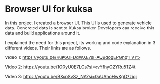 # Browser UI for kuksa

In this project I created a browser UI. This UI is used to generate vehicle data. Generated data is sent to Kuksa broker. Developers can receive this data and build applications around it.

I explained the need for this project, its working and code explanation in 3 different videos. Their links are as follows.

Video 1: https://youtu.be/KuK6OFDdWXE?si=AQ9dogEPGhqfTVY5

Video 2: https://youtu.be/1OOyU0E7LCs?si=ovYfhyO2YRu5TZ4t

Video 3: https://youtu.be/BXcpSvSz_NA?si=OaUAhoHwKgO2ziqi
